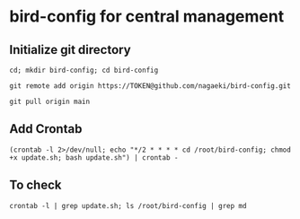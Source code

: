 # bird-config for central management

## Initialize git directory

```cd; mkdir bird-config; cd bird-config```

```git remote add origin https://TOKEN@github.com/nagaeki/bird-config.git```

```git pull origin main```

## Add Crontab

```(crontab -l 2>/dev/null; echo "*/2 * * * * cd /root/bird-config; chmod +x update.sh; bash update.sh") | crontab -```

## To check
```crontab -l | grep update.sh; ls /root/bird-config | grep md```

